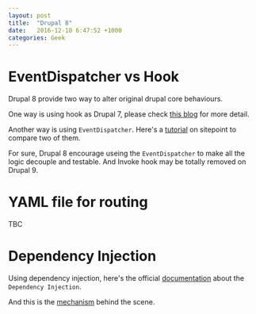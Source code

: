 ```yaml
---
layout: post
title:  "Drupal 8"
date:   2016-12-10 6:47:52 +1000
categories: Geek
---
```


EventDispatcher vs Hook
=======================
Drupal 8 provide two way to alter original drupal core behaviours. 

One way is using hook as Drupal 7, please check [this blog](http://ericatsydney.github.io/geek/2016/05/24/drupal-hook.html) for more detail.

Another way is using `EventDispatcher`. Here's a [tutorial](https://www.sitepoint.com/drupal-8-hooks-symfony-event-dispatcher/) on sitepoint to compare two of them. 

For sure, Drupal 8 encourage useing the `EventDispatcher` to make all the logic decouple and testable. And Invoke hook may be totally removed on Drupal 9.

YAML file for routing
=====================
TBC

Dependency Injection
====================
Using dependency injection, here's the official [documentation](https://www.drupal.org/docs/8/api/services-and-dependency-injection/services-and-dependency-injection-in-drupal-8) about the `Dependency Injection`.
 
And this is the [mechanism](https://symfony.com/doc/current/components/dependency_injection.html) behind the scene.
